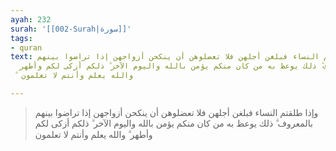```yaml
---
ayah: 232
surah: '[[002-Surah|سورة]]'
tags:
- quran
text: وإذا طلقتم النساء فبلغن أجلهن فلا تعضلوهن أن ينكحن أزواجهن إذا تراضوا بينهم
  بالمعروف ۗ ذلك يوعظ به من كان منكم يؤمن بالله واليوم الآخر ۗ ذلكم أزكى لكم وأطهر
  ۗ والله يعلم وأنتم لا تعلمون

---
```

> وإذا طلقتم النساء فبلغن أجلهن فلا تعضلوهن أن ينكحن أزواجهن إذا تراضوا بينهم بالمعروف ۗ ذلك يوعظ به من كان منكم يؤمن بالله واليوم الآخر ۗ ذلكم أزكى لكم وأطهر ۗ والله يعلم وأنتم لا تعلمون

